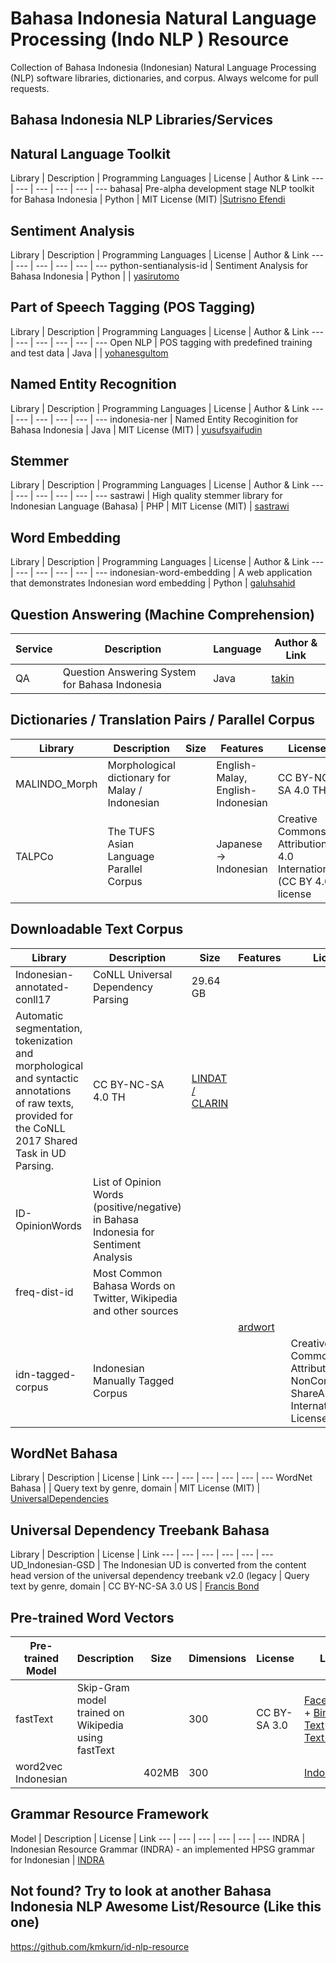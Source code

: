 # Bahasa Indonesia Natural Language Processing (Indo NLP ) Resource
Collection of Bahasa Indonesia (Indonesian) Natural Language Processing (NLP) software libraries, dictionaries, and corpus.
Always welcome for pull requests.

## Bahasa Indonesia NLP Libraries/Services

## Natural Language Toolkit

Library | Description | Programming Languages | License | Author & Link
--- | --- | --- | --- | --- | ---
bahasa| Pre-alpha development stage NLP toolkit for Bahasa Indonesia | Python | MIT License (MIT) |[Sutrisno Efendi](https://pypi.org/project/bahasa/)

## Sentiment Analysis
Library | Description | Programming Languages | License | Author & Link
--- | --- | --- | --- | --- | ---
python-sentianalysis-id | Sentiment Analysis for Bahasa Indonesia | Python | | [yasirutomo](https://github.com/yasirutomo/python-sentianalysis-id)

## Part of Speech Tagging (POS Tagging)
Library | Description | Programming Languages | License | Author & Link
--- | --- | --- | --- | --- | ---
Open NLP | POS tagging with predefined training and test data | Java |  | [yohanesgultom](https://github.com/yohanesgultom/nlp-experiments)


## Named Entity Recognition
Library | Description | Programming Languages | License | Author & Link
--- | --- | --- | --- | --- | ---
indonesia-ner | Named Entity Recoginition for Bahasa Indonesia | Java | MIT License (MIT) | [yusufsyaifudin](https://github.com/yusufsyaifudin/indonesia-ner)

## Stemmer
Library | Description | Programming Languages | License | Author & Link
--- | --- | --- | --- | --- | ---
sastrawi | High quality stemmer library for Indonesian Language (Bahasa) | PHP | MIT License (MIT) | [sastrawi](https://github.com/sastrawi/sastrawi)


## Word Embedding
Library | Description | Programming Languages | License | Author & Link
--- | --- | --- | --- | --- | ---
indonesian-word-embedding | A web application that demonstrates Indonesian word embedding | Python | [galuhsahid](https://github.com/galuhsahid)


##  Question Answering (Machine Comprehension)
Service | Description | Language | Author & Link
--- | --- | --- | --- 
QA | Question Answering System for Bahasa Indonesia | Java | [takin](https://github.com/takin/QA)

## Dictionaries / Translation Pairs / Parallel Corpus
Library | Description | Size | Features | License | Link
--- | --- | --- | --- | --- | ---
MALINDO_Morph | Morphological dictionary for Malay / Indonesian | | English-Malay, English-Indonesian  | CC BY-NC-SA 4.0 TH | [english](https://github.com/matbahasa/MALINDO_Morph)
TALPCo | The TUFS Asian Language Parallel Corpus | | Japanese -> Indonesian | Creative Commons Attribution 4.0 International (CC BY 4.0) license | [matbahasa](https://github.com/matbahasa/TALPCo)


## Downloadable Text Corpus

Library | Description | Size | Features | License | Link
--- | --- | --- | --- | --- | ---
Indonesian-annotated-conll17 | CoNLL Universal Dependency Parsing | 29.64 GB |
Automatic segmentation, tokenization and morphological and syntactic annotations of raw texts, provided for the CoNLL 2017 Shared Task in UD Parsing. | CC BY-NC-SA 4.0 TH | [LINDAT / CLARIN](https://lindat.mff.cuni.cz/repository/xmlui/handle/11234/1-1989)
ID-OpinionWords | List of Opinion Words (positive/negative) in Bahasa Indonesia for Sentiment Analysis | |  |  | [masdevid](https://github.com/masdevid/ID-OpinionWords)
freq-dist-id | Most Common Bahasa Words on Twitter, Wikipedia and other sources
 |  |  |  | [ardwort](https://github.com/ardwort/freq-dist-id)
idn-tagged-corpus | Indonesian Manually Tagged Corpus |  |  |  Creative Commons Attribution-NonCommercial-ShareAlike 4.0 International License  | [famrashel](https://github.com/famrashel/idn-tagged-corpus)


## WordNet Bahasa
Library | Description | License | Link
--- | --- | --- | --- | --- | ---
WordNet Bahasa | | Query text by genre, domain | MIT License (MIT)  | [UniversalDependencies](https://github.com/UniversalDependencies/UD_Indonesian-GSD)

## Universal Dependency Treebank Bahasa
Library | Description | License | Link
--- | --- | --- | --- | --- | ---
UD_Indonesian-GSD | The Indonesian UD is converted from the content head version of the universal dependency treebank v2.0 (legacy | Query text by genre, domain | CC BY-NC-SA 3.0 US | [Francis Bond](http://wn-msa.sourceforge.net/index.eng.html)

## Pre-trained Word Vectors 
Pre-trained Model | Description | Size | Dimensions | License | Link
--- | --- | --- | --- | --- | ---
fastText | Skip-Gram model trained on Wikipedia using fastText | | 300 | CC BY-SA 3.0 | [Facebook](https://github.com/facebookresearch/fastText/blob/master/pretrained-vectors.md) + [Bin & Text](https://s3-us-west-1.amazonaws.com/fasttext-vectors/wiki.th.zip) + [Text Only](https://s3-us-west-1.amazonaws.com/fasttext-vectors/wiki.th.vec)
word2vec Indonesian |  | 402MB | 300 || [Indonesian](https://drive.google.com/open?id=0B0ZXk88koS2KQWxEemNNUHhnTWc)

## Grammar Resource Framework
Model | Description | License | Link
--- | --- | --- | --- | --- | ---
INDRA | Indonesian Resource Grammar (INDRA) - an implemented HPSG grammar for Indonesian | [INDRA](https://github.com/davidmoeljadi/INDRA) 


## Not found? Try to look at another Bahasa Indonesia NLP Awesome List/Resource (Like this one)
https://github.com/kmkurn/id-nlp-resource



